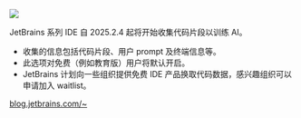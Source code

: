 ![](https://pic1.imgdb.cn/item/68de8674c5157e1a8850e0e6.svg)

JetBrains 系列 IDE 自 2025.2.4 起将开始收集代码片段以训练 AI。

- 收集的信息包括代码片段、用户 prompt 及终端信息等。
- 此选项对免费（例如教育版）用户将默认开启。
- JetBrains 计划向一些组织提供免费 IDE 产品换取代码数据，感兴趣组织可以申请加入 waitlist。

[blog.jetbrains.com/~](https://blog.jetbrains.com/blog/2025/09/30/detailed-data-sharing-for-better-ai/)

